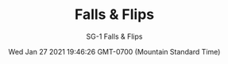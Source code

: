 ---
category: "wall-covering"
date: Wed Jan 27 2021 19:46:26 GMT-0700 (Mountain Standard Time)
description: "null"
designer: "Stefan Gevers"
href: "https://www.areaenvironments.com/stefan-gevers"
image_primary: "./img/SG_FallsAndFlips_Art.jpg"
image_secondary: "./img/SG_FallsFlips_Interior.jpg"
image_thumb: "./img/Stefan+Gevers.png"
manufacturer: "Area Environments"
slug: "/manufacturers/area-environments/wall-covering/falls-flips"
slug_destination: area-environments,
subtitle: "SG-1 Falls & Flips"
tags:
  - "area-environments"
  - "wall-covering"
title: "Falls & Flips"
---